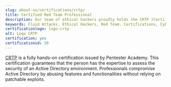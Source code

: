```yaml
---
slug: about-us/certifications/crtp/
title: Certified Red Team Professional
description: Our team of ethical hackers proudly holds the CRTP (Certified Red Team Professional) certification, among many others.
keywords: Fluid Attacks, Ethical Hackers, Red Team, Certifications, Cybersecurity, Pentesters, Whitehat Hackers, CRTP
certificationlogo: logo-crtp
alt: Logo CRTP
certification: yes
certificationid: 20
---
```


[CRTP](https://www.pentesteracademy.com/activedirectorylab)
is a fully hands-on certification
issued by Pentester Academy.
This certification guarantees that
the person has the expertise
to assess the security of an Active Directory environment.
Professionals compromise Active Directory
by abusing features and functionalities
without relying on patchable exploits.
